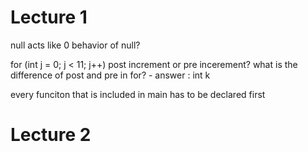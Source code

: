 # Lecture  1
null acts like 0
behavior of null?


for (int j = 0; j < 11; j++) post increment or pre 
incerement?
what is the difference of post and pre in for? - answer : int k


every funciton that is included in main has to be declared first

# Lecture 2

